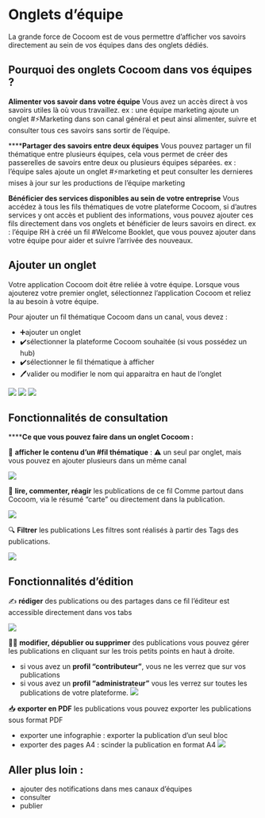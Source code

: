 # Onglets d’équipe
La grande force de Cocoom est de vous permettre d’afficher vos savoirs directement au sein de vos équipes dans des onglets dédiés.


## Pourquoi des onglets Cocoom dans vos équipes ?

**Alimenter vos savoir dans votre équipe** 
Vous avez un accès direct à vos savoirs utiles là où vous travaillez. 
ex : une équipe marketing ajoute un onglet  #⚡️Marketing  dans son canal général et peut ainsi alimenter, suivre et consulter tous ces savoirs sans sortir de l’équipe.

******Partager des savoirs entre deux équipes**
Vous pouvez partager un fil thématique entre plusieurs équipes, cela vous permet de créer des passerelles de savoirs entre deux ou plusieurs équipes séparées.
ex : l’équipe sales ajoute un onglet #⚡️marketing et peut consulter les dernieres mises à jour sur les productions de l’équipe marketing

**Bénéficier des services disponibles au sein de votre entreprise** 
Vous accédez à tous les fils thématiques de votre plateforme Cocoom, si d’autres services y ont accès et publient des informations, vous pouvez ajouter ces fils directement dans vos onglets et bénéficier de leurs savoirs en direct.
ex : l’équipe RH à créé un fil #Welcome Booklet, que vous pouvez ajouter dans votre équipe pour aider et suivre l’arrivée des nouveaux.
 


## Ajouter un onglet

Votre application Cocoom doit être reliée à votre équipe. Lorsque vous ajouterez votre premier onglet, sélectionnez l’application Cocoom et reliez la au besoin à votre équipe. 

Pour ajouter un fil thématique Cocoom dans un canal, vous devez :


- ➕ajouter un onglet
- ✔️sélectionner la plateforme Cocoom souhaitée (si vous possédez un hub)
- ✔️sélectionner le fil thématique à afficher
- 🖊valider ou modifier le nom qui apparaitra en haut de l’onglet


![](https://paper-attachments.dropbox.com/s_4E43752B035262978F22894AD4A96C0D55BE4DF7D1522743F225C222352B05F5_1588959779085_Plan+de+travail+30cocoom-guides_EN.png)
![](https://paper-attachments.dropbox.com/s_4E43752B035262978F22894AD4A96C0D55BE4DF7D1522743F225C222352B05F5_1588959779093_Plan+de+travail+31cocoom-guides_EN.png)
![](https://paper-attachments.dropbox.com/s_4E43752B035262978F22894AD4A96C0D55BE4DF7D1522743F225C222352B05F5_1588959779103_Plan+de+travail+32cocoom-guides_EN.png)



## Fonctionnalités de consultation

******Ce que vous pouvez faire dans un onglet Cocoom :**

📌 **afficher le contenu d’un #fil thématique** : 
⚠️ un seul par onglet, mais vous pouvez en ajouter plusieurs dans un même canal

![](https://paper-attachments.dropbox.com/s_4E43752B035262978F22894AD4A96C0D55BE4DF7D1522743F225C222352B05F5_1589007405451_Plan+de+travail+29cocoom-guides_EN.png)



👀 **lire, commenter, réagir**  les publications de ce fil
Comme partout dans Cocoom, via le résumé “carte” ou directement dans la publication.

![](https://paper-attachments.dropbox.com/s_4E43752B035262978F22894AD4A96C0D55BE4DF7D1522743F225C222352B05F5_1589008429042_Plan+de+travail+34cocoom-guides_EN.png)


🔍 **Filtrer** les publications
Les filtres sont réalisés à partir des Tags des publications. 

![](https://paper-attachments.dropbox.com/s_4E43752B035262978F22894AD4A96C0D55BE4DF7D1522743F225C222352B05F5_1589008862002_Plan+de+travail+36cocoom-guides_EN.png)



## Fonctionnalités d’édition

✍️ **rédiger** des publications ou des partages dans ce fil 
l’éditeur est accessible directement dans vos tabs

![](https://paper-attachments.dropbox.com/s_4E43752B035262978F22894AD4A96C0D55BE4DF7D1522743F225C222352B05F5_1589009081214_Plan+de+travail+33cocoom-guides_EN.png)


👨‍💻 **modifier, dépublier ou supprimer** des publications
vous pouvez gérer les publications en cliquant sur les trois petits points en haut à droite.

- si vous avez un **profil “contributeur”**, vous ne les verrez que sur vos publications
- si vous avez un **profil “administrateur”** vous les verrez sur toutes les publications de votre plateforme.
![](https://paper-attachments.dropbox.com/s_4E43752B035262978F22894AD4A96C0D55BE4DF7D1522743F225C222352B05F5_1589009625364_Plan+de+travail+27cocoom-guides_EN.png)



📥 **exporter en PDF** les publications 
vous pouvez exporter les publications sous format PDF

- exporter une infographie : exporter la publication d’un seul bloc
- exporter des pages A4 : scinder la publication en format A4
![](https://paper-attachments.dropbox.com/s_4E43752B035262978F22894AD4A96C0D55BE4DF7D1522743F225C222352B05F5_1589010678032_Plan+de+travail+28cocoom-guides_EN.png)




## Aller plus loin : 
-  ajouter des notifications dans mes canaux d’équipes
- consulter
- publier




